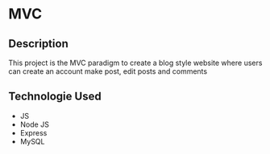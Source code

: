 # MVC

## Description 
This project is the MVC paradigm to create a blog style website where users can create an account make post, edit posts and comments

## Technologie Used
- JS
- Node JS
- Express
- MySQL
